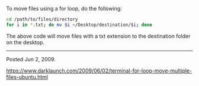 To move files using a for loop, do the following:

```bash
cd /path/to/files/directory
for i in *.txt; do mv $i ~/Desktop/destination/$i; done
```

The above code will move files with a txt extension to the destination folder on the desktop.

---

Posted Jun 2, 2009.

https://www.darklaunch.com/2009/06/02/terminal-for-loop-move-multiple-files-ubuntu.html